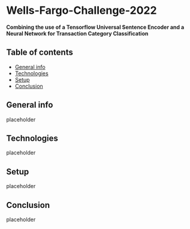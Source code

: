 # Wells-Fargo-Challenge-2022
**Combining the use of a Tensorflow Universal Sentence Encoder and a Neural Network for Transaction Category Classification**

## Table of contents
* [General info](#general-info)
* [Technologies](#technologies)
* [Setup](#setup)
* [Conclusion](#Conclusion)


## General info
placeholder

## Technologies
placeholder

## Setup
placeholder

## Conclusion
placeholder
